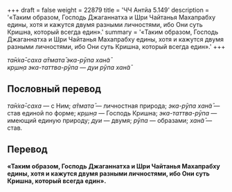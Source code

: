 +++
draft = false
weight = 22879
title = 'ЧЧ Антйа 5.149'
description = '«Таким образом, Господь Джаганнатха и Шри Чайтанья Махапрабху едины, хотя и кажутся двумя разными личностями, ибо Они суть Кришна, который всегда един».'
summary = '«Таким образом, Господь Джаганнатха и Шри Чайтанья Махапрабху едины, хотя и кажутся двумя разными личностями, ибо Они суть Кришна, который всегда един».'
+++

_та̄н̇ха̄-саха а̄тмата̄ эка-рӯпа хан̃а̄  
кр̣шн̣а эка-таттва-рӯпа — дуи рӯпа хан̃а̄_

## Пословный перевод

_та̄н̇ха̄_\-_саха_ — с Ним; _а̄тмата̄_ — личностная природа; _эка_\-_рӯпа_ _хан̃а̄_ — став единой по форме; _кр̣шн̣а_ — Господь Кришна; _эка_\-_таттва_\-_рӯпа_ — имеющий единую природу; _дуи_ — двумя; _рӯпа_ — образами; _хан̃а̄_ — став.

## Перевод

**«Таким образом, Господь Джаганнатха и Шри Чайтанья Махапрабху едины, хотя и кажутся двумя разными личностями, ибо Они суть Кришна, который всегда един».**
